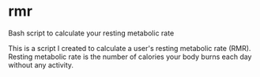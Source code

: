 # rmr
Bash script to calculate your resting metabolic rate

This is a script I created to calculate a user's resting metabolic rate (RMR). Resting metabolic rate is the number of calories your body burns each day without any activity. 
